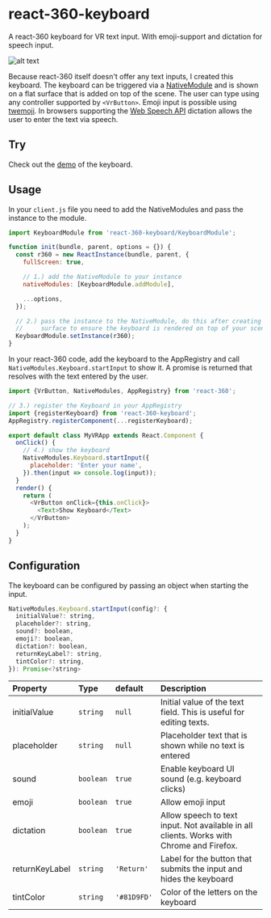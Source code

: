 # react-360-keyboard

A react-360 keyboard for VR text input. With emoji-support and dictation for speech input.

![alt text](https://raw.githubusercontent.com/danielbuechele/react-360-keyboard/master/demo.gif)

Because react-360 itself doesn't offer any text inputs, I created this keyboard. The keyboard can be triggered via a [NativeModule](https://facebook.github.io/react-360/docs/native-modules.html) and is shown on a flat surface that is added on top of the scene. The user can type using any controller supported by `<VrButton>`. Emoji input is possible using [twemoji](https://github.com/twitter/twemoji). In browsers supporting the [Web Speech API](https://developer.mozilla.org/en-US/docs/Web/API/Web_Speech_API) dictation allows the user to enter the text via speech.

## Try

Check out the [demo](https://danielbuechele.github.io/react-360-keyboard/) of the keyboard.

## Usage

In your `client.js` file you need to add the NativeModules and pass the instance to the module.

```js
import KeyboardModule from 'react-360-keyboard/KeyboardModule';

function init(bundle, parent, options = {}) {
  const r360 = new ReactInstance(bundle, parent, {
    fullScreen: true,

    // 1.) add the NativeModule to your instance
    nativeModules: [KeyboardModule.addModule],

    ...options,
  });

  // 2.) pass the instance to the NativeModule, do this after creating your main
  //     surface to ensure the keyboard is rendered on top of your scene
  KeyboardModule.setInstance(r360);
}
```

In your react-360 code, add the keyboard to the AppRegistry and call `NativeModules.Keyboard.startInput` to show it. A promise is returned that resolves with the text entered by the user.

```js
import {VrButton, NativeModules, AppRegistry} from 'react-360';

// 3.) register the Keyboard in your AppRegistry
import {registerKeyboard} from 'react-360-keyboard';
AppRegistry.registerComponent(...registerKeyboard);

export default class MyVRApp extends React.Component {
  onClick() {
    // 4.) show the keyboard
    NativeModules.Keyboard.startInput({
      placeholder: 'Enter your name',
    }).then(input => console.log(input));
  }
  render() {
    return (
      <VrButton onClick={this.onClick}>
        <Text>Show Keyboard</Text>
      </VrButton>
    );
  }
}
```

## Configuration

The keyboard can be configured by passing an object when starting the input.

```js
NativeModules.Keyboard.startInput(config?: {
  initialValue?: string,
  placeholder?: string,
  sound?: boolean,
  emoji?: boolean,
  dictation?: boolean,
  returnKeyLabel?: string,
  tintColor?: string,
}): Promise<?string>
```

| Property       | Type      | default     | Description                                                                              |
| :------------- | :-------- | :---------- | :--------------------------------------------------------------------------------------- |
| initialValue   | `string`  | `null`      | Initial value of the text field. This is useful for editing texts.                       |
| placeholder    | `string`  | `null`      | Placeholder text that is shown while no text is entered                                  |
| sound          | `boolean` | `true`      | Enable keyboard UI sound (e.g. keyboard clicks)                                          |
| emoji          | `boolean` | `true`      | Allow emoji input                                                                        |
| dictation      | `boolean` | `true`      | Allow speech to text input. Not available in all clients. Works with Chrome and Firefox. |
| returnKeyLabel | `string`  | `'Return'`  | Label for the button that submits the input and hides the keyboard                       |
| tintColor      | `string`  | `'#81D9FD'` | Color of the letters on the keyboard                                                     |
